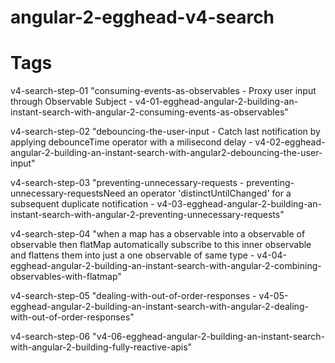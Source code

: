 # angular-2-egghead-v4-search

# Tags

v4-search-step-01 "consuming-events-as-observables - Proxy user input through Observable Subject - v4-01-egghead-angular-2-building-an-instant-search-with-angular-2-consuming-events-as-observables"

v4-search-step-02 "debouncing-the-user-input - Catch last notification by applying debounceTime operator with a milisecond delay - v4-02-egghead-angular-2-building-an-instant-search-with-angular2-debouncing-the-user-input"

v4-search-step-03 "preventing-unnecessary-requests - preventing-unnecessary-requestsNeed an operator 'distinctUntilChanged' for a subsequent duplicate notification - v4-03-egghead-angular-2-building-an-instant-search-with-angular-2-preventing-unnecessary-requests"

v4-search-step-04 "when a map has a observable into a observable of observable then flatMap automatically subscribe to this inner observable and flattens them into just a one observable of same type - v4-04-egghead-angular-2-building-an-instant-search-with-angular-2-combining-observables-with-flatmap"

v4-search-step-05 "dealing-with-out-of-order-responses - v4-05-egghead-angular-2-building-an-instant-search-with-angular-2-dealing-with-out-of-order-responses"

v4-search-step-06 "v4-06-egghead-angular-2-building-an-instant-search-with-angular-2-building-fully-reactive-apis"